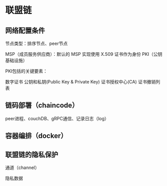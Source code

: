 # 联盟链

## 网络配置条件

节点类型：排序节点、peer节点

MSP（成员服务供应商）：默认的 MSP 实现使用 X.509 证书作为身份  PKI（公钥基础设施）

PKI包括的关键要素：

数字证书
公钥和私钥(Public Key & Private Key)
证书授权中心(CA)
证书撤销列表

## 链码部署（chaincode）

peer进程、couchDB、gRPC通信、记录日志（log）

## 容器编排（docker）



## 联盟链的隐私保护

通道（channel）

隐私数据
